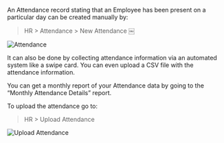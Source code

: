 An Attendance record stating that an Employee has been present on a particular
day can be created manually by:

> HR > Attendance > New Attendance ￼

![Attendance](/assets/manual_erpnext_com/old_images/erpnext/attendance.png)

It can also be done by collecting attendance information via an automated
system like a swipe card. You can even upload a CSV file with the attendance
information.

You can get a monthly report of your Attendance data by going to the “Monthly
Attendance Details” report.

To upload the attendance go to:

> HR > Upload Attendance

![Upload Attendance](/assets/manual_erpnext_com/old_images/erpnext/upload-attendance.png)

